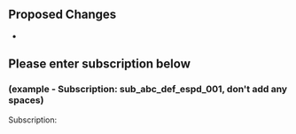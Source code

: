 ## Proposed Changes

- 

## Please enter subscription below
### (example - Subscription: sub_abc_def_espd_001, don't add any spaces)
Subscription: